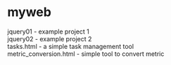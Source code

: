 # myweb

jquery01 - example project 1\
jquery02 - example project 2\
tasks.html - a simple task management tool\
metric_conversion.html - simple tool to convert metric
